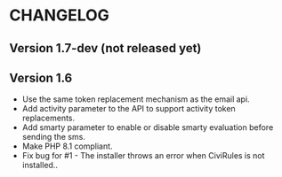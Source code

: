 # CHANGELOG

## Version 1.7-dev (not released yet)

## Version 1.6

- Use the same token replacement mechanism as the email api.
- Add activity parameter to the API to support activity token replacements.
- Add smarty parameter to enable or disable smarty evaluation before sending the sms.
- Make PHP 8.1 compliant.
- Fix bug for #1 - The installer throws an error when CiviRules is not installed..
